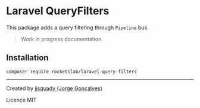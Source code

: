 # Laravel QueryFilters

This package adds a query filtering through `Pipeline` bus.

> Work in progress documentation


## Installation

```shell
composer require rocketslab/laravel-query-filters
```

---

Created by [jjsquady (Jorge Gonçalves)](https://github.com/jjsquady)

Licence MIT
